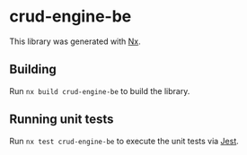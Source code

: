 # crud-engine-be

This library was generated with [Nx](https://nx.dev).

## Building

Run `nx build crud-engine-be` to build the library.

## Running unit tests

Run `nx test crud-engine-be` to execute the unit tests via [Jest](https://jestjs.io).
